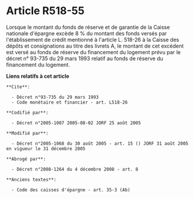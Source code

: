 # Article R518-55

Lorsque le montant du fonds de réserve et de garantie de la Caisse nationale d'épargne excède 8 % du montant des fonds versés
par l'établissement de crédit mentionné à l'article L. 518-26 à la Caisse des dépôts et consignations au titre des livrets A,
le montant de cet excédent est versé au fonds de réserve du financement du logement prévu par le décret n° 93-735 du 29 mars
1993 relatif au fonds de réserve du financement du logement.

**Liens relatifs à cet article**

	**Cite**:

	  - Décret n°93-735 du 29 mars 1993
	  - Code monétaire et financier - art. L518-26

	**Codifié par**:

	  - Décret n°2005-1007 2005-08-02 JORF 25 août 2005

	**Modifié par**:

	  - Décret n°2005-1068 du 30 août 2005 - art. 15 () JORF 31 août 2005 en vigueur le 31 décembre 2005

	**Abrogé par**:

	  - Décret n°2008-1264 du 4 décembre 2008 - art. 8

	**Anciens textes**:

	  - Code des caisses d'épargne - art. 35-3 (Ab)
